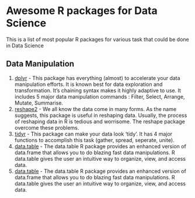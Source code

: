 # Awesome R packages for Data Science

This is a list of most popular R packages for various task that could be done in Data Science

## Data Manipulation
1. [dplyr](https://cran.rstudio.com/web/packages/dplyr/vignettes/introduction.html) - This package has everything (almost) to accelerate your data manipulation efforts. It is known best for data exploration and transformation. It’s chaining syntax makes it highly adaptive to use. It includes 5 major data manipulation commands : Filter, Select, Arrange, Mutate, Summarise.
2. [reshape2](http://seananderson.ca/2013/10/19/reshape.html) - We all know the data come in many forms. As the name suggests, this package is useful in reshaping data. Usually, the process of reshaping data in R is tedious and worrisome. The reshape package overcome these problems.
3. [tidyr](https://blog.rstudio.org/2014/07/22/introducing-tidyr) - This package can make your data look ‘tidy’. It has 4 major functions to accomplish this task (gather, spread, seperate, unite).  
4. [data.table](https://www.r-bloggers.com/intro-to-the-data-table-package/) - The data.table R package provides an enhanced version of data.frame that allows you to do blazing fast data manipulations. R data.table gives the user an intuitive way to organize, view, and access data.
5. [data.table](https://www.r-bloggers.com/intro-to-the-data-table-package/) - The data.table R package provides an enhanced version of data.frame that allows you to do blazing fast data manipulations. R data.table gives the user an intuitive way to organize, view, and access data.